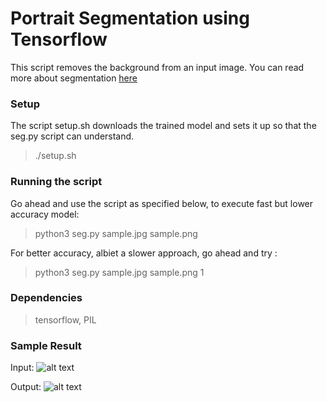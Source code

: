 # Portrait Segmentation using Tensorflow

This script removes the background from an input image. You can read more about segmentation [here](http://colab.research.google.com/github/tensorflow/models/blob/master/research/deeplab/deeplab_demo.ipynb)

### Setup
The script setup.sh downloads the trained model and sets it up so that the seg.py script can understand. 
>	./setup.sh

### Running the script
Go ahead and use the script as specified below, to execute fast but lower accuracy model:
>	python3 seg.py sample.jpg sample.png 

For better accuracy, albiet a slower approach, go ahead and try :
>	python3 seg.py sample.jpg sample.png 1

### Dependencies
>	tensorflow, PIL

### Sample Result
Input: 
![alt text](https://github.com/callmesusheel/image-background-removal/raw/master/sample.jpg "Input")

Output: 
![alt text](https://github.com/callmesusheel/image-background-removal/raw/master/sample_bgremoved.png "Output")